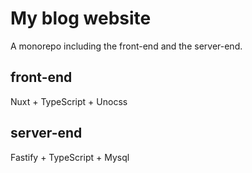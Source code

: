 # My blog website

A monorepo including the front-end and the server-end.

## front-end

Nuxt + TypeScript + Unocss

## server-end

Fastify + TypeScript + Mysql
